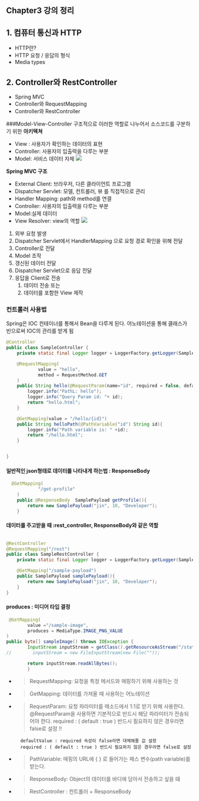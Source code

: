 ## Chapter3 강의 정리 

## 1. 컴퓨터 통신과 HTTP
- HTTP란? 
- HTTP 요청 / 응답의 형식
- Media types

## 2. Controller와 RestController

- Spring MVC
- Controller와 RequestMapping
- Controller와 RestController

###Model-View-Controller
구조적으로 이러한 역할로 나누어서 소스코드를 구분하기 위한 **아키텍쳐**
- View  : 사용자가 확인하는 데이터의 표현
- Controller: 사용자의 입출력을 다루는 부분
- Model: 서비스 데이터 자체
  ![](https://images.velog.io/images/jinii/post/280d9d7c-3db3-4293-b192-7bf9192ed458/%E1%84%89%E1%85%B3%E1%84%8F%E1%85%B3%E1%84%85%E1%85%B5%E1%86%AB%E1%84%89%E1%85%A3%E1%86%BA%202022-02-15%20%E1%84%8B%E1%85%A9%E1%84%8C%E1%85%A5%E1%86%AB%2011.12.32.png)

**Spring MVC 구조**
- External Client: 브라우저, 다른 클라이언트 프로그램 
- Dispatcher Servlet: 모델, 컨트롤러, 뷰 를 직접적으로 관리 
- Handler Mapping: path와 method를 연결 
- Controller: 사용자의 입출력을 다루는 부분
- Model:실제 데이터
- View Resolver: view의 역할
  ![](https://images.velog.io/images/jinii/post/5bc08114-1035-490b-a907-66a86384d454/%E1%84%89%E1%85%B3%E1%84%8F%E1%85%B3%E1%84%85%E1%85%B5%E1%86%AB%E1%84%89%E1%85%A3%E1%86%BA%202022-02-15%20%E1%84%8B%E1%85%A9%E1%84%8C%E1%85%A5%E1%86%AB%2011.17.30.png)
  
1. 외부 요청 발생
2. Dispatcher Servlet에서 HandlerMapping 으로 요청 경로 확인을 위해 전달
3. Controller로 전달
4. Model 조작
5. 갱신된 데이터 전달
6. Dispatcher Servlet으로 응답 전달
7. 응답을 Client로 전송
   1. 데이터 전송 또는
   2. 데이터를 포함한 View 제작
    
### 컨트롤러 사용법
Spring은 IOC 컨테이너를 통해서 Bean을 다루게 된다.
어노테이션을 통해 클래스가 빈으로써 IOC의 관리를 받게 됨 
```java
@Controller
public class SampleController {
    private static final Logger logger = LoggerFactory.getLogger(SampleController.class);

    @RequestMapping(
            value = "hello",
            method = RequestMethod.GET
    )
    public String hello(@RequestParam(name="id", required = false, defaultValue = "") String id){
        logger.info("PathL: hello");
        logger.info("Query Param id: "+ id);
        return "hello.html";
    }

    @GetMapping(value = "/hello/{id}")
    public String helloPath(@PathVariable("id") String id){
        logger.info("Path variable is: " +id);
        return "/hello.html";
    }


}
```

#### 일반적인 json형태로 데이터를 나타내게 하는법 : ResponseBody
```java
  @GetMapping(
            "/get-profile"
    )
    public @ResponseBody  SamplePayload getProfile(){
        return new SamplePayload("jin", 10, "Developer");
    }
```

#### 데이터를 주고받을 때 :rest_controller, ResponseBody와 같은 역할  
```java

@RestController
@RequestMapping("/rest")
public class SampleRestController {
    private static final Logger logger = LoggerFactory.getLogger(SampleRestController.class);

    @GetMapping("/sample-payload")
    public SamplePayload samplePayload(){
        return new SamplePayload("jin", 10, "Developer");
    }
}

```

#### produces : 미디어 타입 결정 
```java
 @GetMapping(
        value ="/sample-image",
        produces = MediaType.IMAGE_PNG_VALUE
)
public byte[] sampleImage() throws IOException {
        InputStream inputStream = getClass().getResourceAsStream("/static/img.jpeg");
//        inputStream = new FileInputStream(new File(""));

        return inputStream.readAllBytes();
        }
```

- >RequestMapping: 요청을 특정 메서드와 매핑하기 위해 사용하는 것
- >GetMapping: 데이터를 가져올 때 사용하는 어노테이션 
- >RequestParam: 요청 파라미터를 메소드에서 1:1로 받기 위해 사용한다.
@RequestParam을 사용하면 기본적으로 반드시 해당 파라미터가 전송되어야 한다. required : ( default : true ) 반드시 필요하지 않은 경우라면 false로 설정 !!
  
        defaultValue : required 속성이 false라면 대체해줄 값 설정
        required : ( default : true ) 반드시 필요하지 않은 경우라면 false로 설정
- > PathVariable: 매핑의 URL에 { } 로 들어가는 패스 변수(path variable)를 받는다.

- > ResponseBody: Object의 데이터를 바디에 담아서 전송하고 싶을 떄  
- > RestController : 컨트롤러 + ResponseBody
